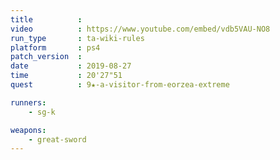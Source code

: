 ```yaml
---
title          :
video          : https://www.youtube.com/embed/vdb5VAU-NO8
run_type       : ta-wiki-rules
platform       : ps4
patch_version  : 
date           : 2019-08-27
time           : 20'27"51
quest          : 9★-a-visitor-from-eorzea-extreme

runners:
    - sg-k

weapons:
    - great-sword
---
```

